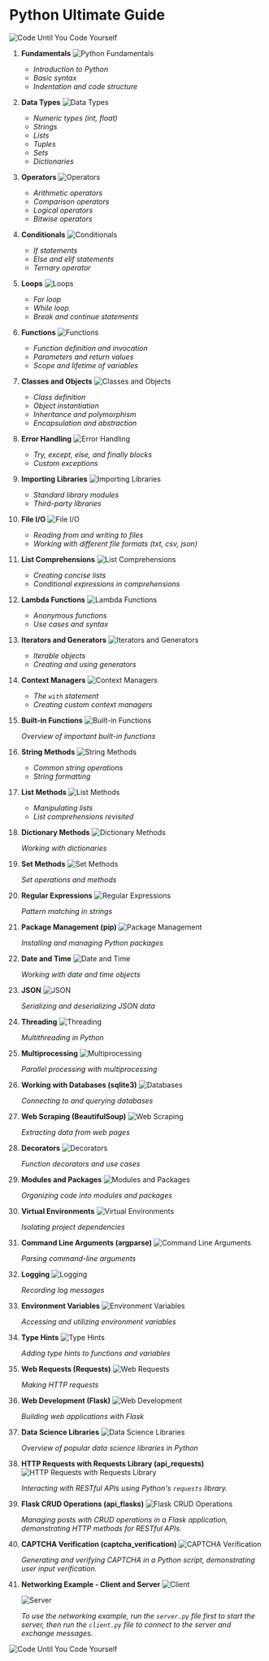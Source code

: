 # Python Ultimate Guide

![Code Until You Code Yourself](https://img.shields.io/badge/Code-Until_You_Code_Yourself-green?style=for-the-badge)

1. **Fundamentals**
   ![Python Fundamentals](https://img.shields.io/badge/Python-Fundamentals-blue?style=for-the-badge)

   - *Introduction to Python*
   - *Basic syntax*
   - *Indentation and code structure*

2. **Data Types**
   ![Data Types](https://img.shields.io/badge/Data_Types-Int_Float_String_List_Tuple_Set_Dictionary-orange?style=for-the-badge)

   - *Numeric types (int, float)*
   - *Strings*
   - *Lists*
   - *Tuples*
   - *Sets*
   - *Dictionaries*

3. **Operators**
   ![Operators](https://img.shields.io/badge/Operators-Arithmetic_Comparison_Logical_Bitwise-yellow?style=for-the-badge)

   - *Arithmetic operators*
   - *Comparison operators*
   - *Logical operators*
   - *Bitwise operators*

4. **Conditionals**
   ![Conditionals](https://img.shields.io/badge/Conditionals-If_Else_Elif_Ternary-purple?style=for-the-badge)

   - *If statements*
   - *Else and elif statements*
   - *Ternary operator*

5. **Loops**
   ![Loops](https://img.shields.io/badge/Loops-For_While_Break_Continue-red?style=for-the-badge)

   - *For loop*
   - *While loop*
   - *Break and continue statements*

6. **Functions**
   ![Functions](https://img.shields.io/badge/Functions-Definition_Parameters_Scope-green?style=for-the-badge)

   - *Function definition and invocation*
   - *Parameters and return values*
   - *Scope and lifetime of variables*

7. **Classes and Objects**
   ![Classes and Objects](https://img.shields.io/badge/Classes_Objects-Definition_Instantiation_Inheritance_Polymorphism-yellowgreen?style=for-the-badge)

   - *Class definition*
   - *Object instantiation*
   - *Inheritance and polymorphism*
   - *Encapsulation and abstraction*

8. **Error Handling**
   ![Error Handling](https://img.shields.io/badge/Error_Handling-Try_Except_Else_Finally-red?style=for-the-badge)

   - *Try, except, else, and finally blocks*
   - *Custom exceptions*

9. **Importing Libraries**
   ![Importing Libraries](https://img.shields.io/badge/Importing_Libraries-Standard_Third_party-blueviolet?style=for-the-badge)

   - *Standard library modules*
   - *Third-party libraries*

10. **File I/O**
    ![File I/O](https://img.shields.io/badge/File_IO-Read_Write_File_Formats-success?style=for-the-badge)

    - *Reading from and writing to files*
    - *Working with different file formats (txt, csv, json)*

11. **List Comprehensions**
    ![List Comprehensions](https://img.shields.io/badge/List_Comprehensions-Concise_Lists_Conditional_Expressions-yellowgreen?style=for-the-badge)

    - *Creating concise lists*
    - *Conditional expressions in comprehensions*

12. **Lambda Functions**
    ![Lambda Functions](https://img.shields.io/badge/Lambda_Functions-Anonymous_Use_Cases-blue?style=for-the-badge)

    - *Anonymous functions*
    - *Use cases and syntax*

13. **Iterators and Generators**
    ![Iterators and Generators](https://img.shields.io/badge/Iterators_Generators-Iterable_Creating-9cf?style=for-the-badge)

    - *Iterable objects*
    - *Creating and using generators*

14. **Context Managers**
    ![Context Managers](https://img.shields.io/badge/Context_Managers-With_Statement_Custom_Context_Managers-ff69b4?style=for-the-badge)

    - *The `with` statement*
    - *Creating custom context managers*

15. **Built-in Functions**
    ![Built-in Functions](https://img.shields.io/badge/Built_in_Functions-Overview-important?style=for-the-badge)

     *Overview of important built-in functions*

16. **String Methods**
    ![String Methods](https://img.shields.io/badge/String_Methods-Common_Operations_Formatting-ff6347?style=for-the-badge)

    - *Common string operations*
    - *String formatting*

17. **List Methods**
    ![List Methods](https://img.shields.io/badge/List_Methods-Manipulating_Comprehensions_Revisited-4caf50?style=for-the-badge)

    - *Manipulating lists*
    - *List comprehensions revisited*

18. **Dictionary Methods**
    ![Dictionary Methods](https://img.shields.io/badge/Dictionary_Methods-Working_With-c71585?style=for-the-badge)

     *Working with dictionaries*

19. **Set Methods**
    ![Set Methods](https://img.shields.io/badge/Set_Methods-Operations_Methods-008080?style=for-the-badge)

     *Set operations and methods*

20. **Regular Expressions**
    ![Regular Expressions](https://img.shields.io/badge/Regular_Expressions-Pattern_Matching-808000?style=for-the-badge)

     *Pattern matching in strings*

21. **Package Management (pip)**
    ![Package Management](https://img.shields.io/badge/Package_Management-Installing_Managing-important?style=for-the-badge)

     *Installing and managing Python packages*

22. **Date and Time**
    ![Date and Time](https://img.shields.io/badge/Date_Time-Working_With-blueviolet?style=for-the-badge)

     *Working with date and time objects*

23. **JSON**
    ![JSON](https://img.shields.io/badge/JSON-Serializing_Deserializing-yellow?style=for-the-badge)

     *Serializing and deserializing JSON data*

24. **Threading**
    ![Threading](https://img.shields.io/badge/Threading-Multithreading-important?style=for-the-badge)

     *Multithreading in Python*

25. **Multiprocessing**
    ![Multiprocessing](https://img.shields.io/badge/Multiprocessing-Parallel_Processing-c71585?style=for-the-badge)

     *Parallel processing with multiprocessing*

26. **Working with Databases (sqlite3)**
    ![Databases](https://img.shields.io/badge/Working_With_Databases-Connecting_Querying-4caf50?style=for-the-badge)

     *Connecting to and querying databases*

27. **Web Scraping (BeautifulSoup)**
    ![Web Scraping](https://img.shields.io/badge/Web_Scraping-Extracting_Data-008080?style=for-the-badge)

     *Extracting data from web pages*

28. **Decorators**
    ![Decorators](https://img.shields.io/badge/Decorators-Function_Use_Cases-blue?style=for-the-badge)

     *Function decorators and use cases*

29. **Modules and Packages**
    ![Modules and Packages](https://img.shields.io/badge/Modules_Packages-Organizing_Code-important?style=for-the-badge)

     *Organizing code into modules and packages*

30. **Virtual Environments**
    ![Virtual Environments](https://img.shields.io/badge/Virtual_Environments-Isolating_Dependencies-yellowgreen?style=for-the-badge)

     *Isolating project dependencies*

31. **Command Line Arguments (argparse)**
    ![Command Line Arguments](https://img.shields.io/badge/Command_Line_Arguments-Parsing-important?style=for-the-badge)

     *Parsing command-line arguments*

32. **Logging**
    ![Logging](https://img.shields.io/badge/Logging-Recording_Log_Messages-red?style=for-the-badge)

     *Recording log messages*

33. **Environment Variables**
    ![Environment Variables](https://img.shields.io/badge/Environment_Variables-Accessing_Utilizing-ff6347?style=for-the-badge)

     *Accessing and utilizing environment variables*

34. **Type Hints**
    ![Type Hints](https://img.shields.io/badge/Type_Hints-Adding_to_Functions_Variables-4caf50?style=for-the-badge)

     *Adding type hints to functions and variables*

35. **Web Requests (Requests)**
    ![Web Requests](https://img.shields.io/badge/Web_Requests-Making_HTTP_Requests-yellow?style=for-the-badge)

     *Making HTTP requests*

36. **Web Development (Flask)**
    ![Web Development](https://img.shields.io/badge/Web_Development-Building_Applications-808000?style=for-the-badge)

     *Building web applications with Flask*

37. **Data Science Libraries**
    ![Data Science Libraries](https://img.shields.io/badge/Data_Science_Libraries-Overview-ff69b4?style=for-the-badge)

     *Overview of popular data science libraries in Python*

38. **HTTP Requests with Requests Library (api_requests)**
    ![HTTP Requests with Requests Library](https://img.shields.io/badge/HTTP_Requests_Requests_Library-Interacting_RESTful_APIs-important?style=for-the-badge)

     *Interacting with RESTful APIs using Python's `requests` library.*

39. **Flask CRUD Operations (api_flasks)**
    ![Flask CRUD Operations](https://img.shields.io/badge/Flask_CRUD_Operations-Managing_CRUD_Operations-008080?style=for-the-badge)

     *Managing posts with CRUD operations in a Flask application, demonstrating HTTP methods for RESTful APIs.*

40. **CAPTCHA Verification (captcha_verification)**
    ![CAPTCHA Verification](https://img.shields.io/badge/CAPTCHA_Verification-User_Input-4caf50?style=for-the-badge)

    *Generating and verifying CAPTCHA in a Python script, demonstrating user input verification.*

41. **Networking Example - Client and Server**
    ![Client](https://img.shields.io/badge/Client-Python-blue?style=for-the-badge)

    ![Server](https://img.shields.io/badge/Server-Python-red?style=for-the-badge)

     *To use the networking example, run the `server.py` file first to start the server, then run the `client.py` file to connect to the server and exchange messages.*

![Code Until You Code Yourself](https://img.shields.io/badge/Code-Until_You_Code_Yourself-blue?style=for-the-badge)
